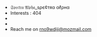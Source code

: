 - 𝔖𝔭𝔢𝔠𝔱𝔯𝔞 𝔄𝔩𝔭𝔥𝔞_ѕρє¢тяα αℓρнα
- Interests : 404
- 
- 
- Reach me on rno9wdiji@mozmail.com

<!---
tniromin/tniromin is a ✨ special ✨ repository because its `README.md` (this file) appears on your GitHub profile.
You can click the Preview link to take a look at your changes.
--->
